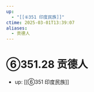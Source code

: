 ```yaml
---
up:
  - "[[⑥351 印度民族]]"
ctime: 2025-03-01T13:39:07
aliases:
  - 贡德人
---
```


# ⑥351.28 贡德人

- up: [[⑥351 印度民族]]
